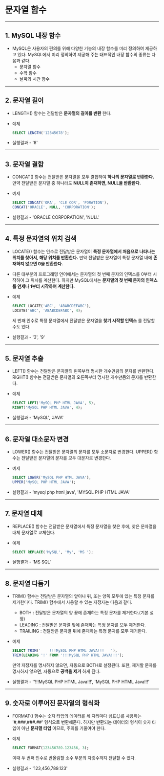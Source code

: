 # 문자열 함수
***

## 1. MySQL 내장 함수

* MySQL은 사용자의 편의를 위해 다양한 기능의 내장 함수를 미리 정의하여 제공하고 있다. MySQL에서 미리 정의하여 제공해 주는 대표적인 내장 함수의 종류는 다음과 같다.
  * 문자열 함수
  * 수학 함수
  * 날짜와 시간 함수
***

## 2. 문자열 길이

* LENGTH() 함수는 전달받은 **문자열의 길이를 반환** 한다.

* 예제
  ```SQL
  SELECT LENGTH('12345678');
  ```

* 실행결과 - '8'
***

## 3. 문자열 결합

* CONCAT() 함수는 전달받은 문자열을 모두 결합하여 **하나의 문자열로 반환한다.** 만약 전달받은 문자열 중 하나라도 **NULL이 존재하면, NULL을 반환한다.**

* 예제
  ```SQL
  SELECT CONCAT('ORA', 'CLE COR', 'PORATION'),
  CONCAT('ORACLE', NULL, 'CORPORATION');
  ```

* 실행결과 - 'ORACLE CORPORATION', 'NULL'
***

## 4. 특정 문자열의 위치 검색

* LOCATE() 함수는 인수로 전달받은 문자열이 **특정 문자열에서 처음으로 나타나는 위치를 찾아서, 해당 위치를 반환한다.** 만약 전달받은 문자열이 특정 문자열 내에 **존재하지 않으면 0을 반환한다.**

* 다른 대부분의 프로그래밍 언어에서는 문자열의 첫 번째 문자의 인덱스를 0부터 시작하여 그 위치를 계산한다. 하지만 MySQL에서는 **문자열의 첫 번째 문자의 인덱스를 언제나 1부터 시작하여 계산한다.**

* 예제
  ```SQL
  SELECT LOCATE('ABC', 'ABABCDEFABC'),
  LOCATE('ABC', 'ABABCDEFABC', 4);
  ```
  세 번째 인수로 특정 문자열에서 전달받은 문자열을 **찾기 시작할 인덱스** 를 전달할 수도 있다.

* 실행결과 - '3', '9'
***

## 5. 문자열 추출

* LEFT() 함수는 전달받은 문자열의 왼쪽부터 명시한 개수만큼의 문자를 반환한다. RIGHT() 함수는 전달받은 문자열의 오른쪽부터 명시한 개수만큼의 문자를 반환한다.

* 예제
  ```SQL
  SELECT LEFT('MySQL PHP HTML JAVA', 5),
  RIGHT('MySQL PHP HTML JAVA', 4);
  ```

* 실행결과 - 'MySQL', 'JAVA'
***

## 6. 문자열 대소문자 변경

* LOWER() 함수는 전달받은 문자열의 문자를 모두 소문자로 변경한다. UPPER() 함수는 전달받은 문자열의 문자를 모두 대문자로 변경한다.

* 예제
  ```SQL
  SELECT LOWER('MySQL PHP HTML JAVA'),
  UPPER('MySQL PHP HTML JAVA');
  ```

* 실행결과 - 'mysql php html java', 'MYSQL PHP HTML JAVA'
***

## 7. 문자열 대체

* REPLACE() 함수는 전달받은 문자열에서 특정 문자열을 찾은 후에, 찾은 문자열을 대체 문자열로 교체한다.

* 예제
  ```SQL
  SELECT REPLACE('MySQL', 'My', 'MS ');
  ```

* 실행결과 - 'MS SQL'
***

## 8. 문자열 다듬기

* TRIM() 함수는 전달받은 문자열의 앞이나 뒤, 또는 양쪽 모두에 있는 특정 문자를 제거한다다. TRIM() 함수에서 사용할 수 있는 지정자는 다음과 같다.
  * BOTH : 전달받은 문자열의 양 끝에 존재하는 특정 문자를 제거한다.(기본 설정)
  * LEADING : 전달받은 문자열 앞에 존재하는 특정 문자를 모두 제거한다.
  * TRAILING : 전달받은 문자열 뒤에 존재하는 특정 문자를 모두 제거한다.

* 예제
  ```SQL
  SELECT TRIM('    !!!MySQL PHP HTML JAVA!!!   '),
  TRIM(LEADING '!' FROM '!!!MySQL PHP HTML JAVA!!!');
  ```
  만약 지정자를 명시하지 않으면, 자동으로 BOTH로 설정된다. 또한, 제거할 문자를 명시하지 않으면, 자동으로 **공백을 제거** 하게 된다.

* 실행결과 - ''!!!MySQL PHP HTML Java!!!', 'MySQL PHP HTML Java!!!'
***

## 9. 숫자로 이루어진 문자열의 형식화

* FORMAT() 함수는 숫자 타입의 데이터를 세 자리마다 쉼표(,)를 사용하는 '#,###,###.##' 형식으로 변환해준다. 하지만 반환되는 데이터의 형식이 숫자 타입이 아닌 **문자열 타입** 이므로, 주의를 기울여야 한다.

* 예제
  ```SQL
  SELECT FORMAT(123456789.123456, 3);
  ```
  이때 두 번째 인수로 반올림할 소수 부분의 자릿수까지 전달할 수 있다.

* 실행결과 - '123,456,789.123'
